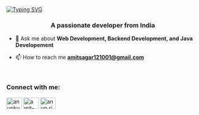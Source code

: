 [![Typing SVG](https://readme-typing-svg.demolab.com?font=Lato&size=32&pause=500&vCenter=true&&width=600&height=100&lines=Hello+Everyone+!!!;I'm+Amit+Kumar)](https://git.io/typing-svg)<br/>

<!---<h1 align="center">Hi 👋, I'm Amit Kumar</h1>-->
<h3 align="center">A passionate developer from India</h3>

<!---- 🌱 I’m currently learning **Android Development**-->

- 💬 Ask me about **Web Development, Backend Development, and Java Developement**

- 📫 How to reach me **amitsagar121001@gmail.com**
<br>
<h3 align="left">Connect with me:</h3>
<p align="left">
<a href="https://twitter.com/Amit923343" target="blank"><img align="center" src="https://raw.githubusercontent.com/rahuldkjain/github-profile-readme-generator/master/src/images/icons/Social/twitter.svg" alt="anupkumarmridh6" height="30" width="40" /></a>
<a href="https://www.linkedin.com/in/amit016/" target="blank"><img align="center" src="https://raw.githubusercontent.com/rahuldkjain/github-profile-readme-generator/master/src/images/icons/Social/linked-in-alt.svg" alt="amit-kumar" height="30" width="40" /></a>
<a href="https://www.instagram.com/amitk_016" target="blank"><img align="center" src="https://raw.githubusercontent.com/rahuldkjain/github-profile-readme-generator/master/src/images/icons/Social/instagram.svg" alt="anup.rick" height="30" width="40" /></a>
</p>

